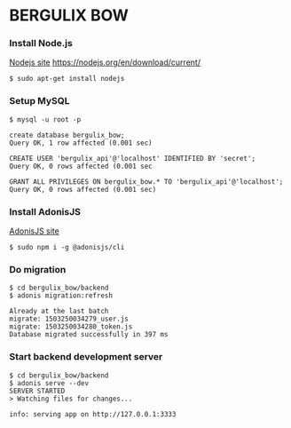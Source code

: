 # BERGULIX BOW







### Install Node.js

[Nodejs site](https://nodejs.org/en/)
https://nodejs.org/en/download/current/


```shell
$ sudo apt-get install nodejs
```



### Setup MySQL

```shell
$ mysql -u root -p

create database bergulix_bow;
Query OK, 1 row affected (0.001 sec)

CREATE USER 'bergulix_api'@'localhost' IDENTIFIED BY 'secret';
Query OK, 0 rows affected (0.001 sec

GRANT ALL PRIVILEGES ON bergulix_bow.* TO 'bergulix_api'@'localhost';
Query OK, 0 rows affected (0.001 sec)
```



### Install AdonisJS

[AdonisJS site](https://adonisjs.com/docs/4.1/installation)

```shell
$ sudo npm i -g @adonisjs/cli
```



### Do migration

```shell
$ cd bergulix_bow/backend
$ adonis migration:refresh

Already at the last batch
migrate: 1503250034279_user.js
migrate: 1503250034280_token.js
Database migrated successfully in 397 ms
```



### Start backend development server

```shell
$ cd bergulix_bow/backend
$ adonis serve --dev
SERVER STARTED 
> Watching files for changes...

info: serving app on http://127.0.0.1:3333

```

